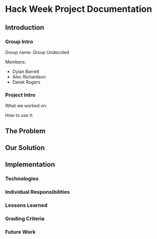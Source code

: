 # Hack Week Project Documentation

## Introduction

### Group Intro

Group name: Group Undecided

Members:
* Dylan Barrett
* Alec Richardson
* Derek Rogers

### Project Intro

What we worked on:

How to use it:

## The Problem



## Our Solution



## Implementation



### Technologies



### Individual Responsibilities



### Lessons Learned



### Grading Criteria



### Future Work
